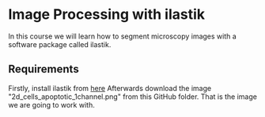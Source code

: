 # Image Processing with ilastik

In this course we will learn how to segment microscopy images with a software package called ilastik.

## Requirements 

Firstly, install ilastik from [here](https://www.ilastik.org/download.html)
Afterwards download the image "2d_cells_apoptotic_1channel.png" from this GitHub folder. That is the image we are going to work with.    
